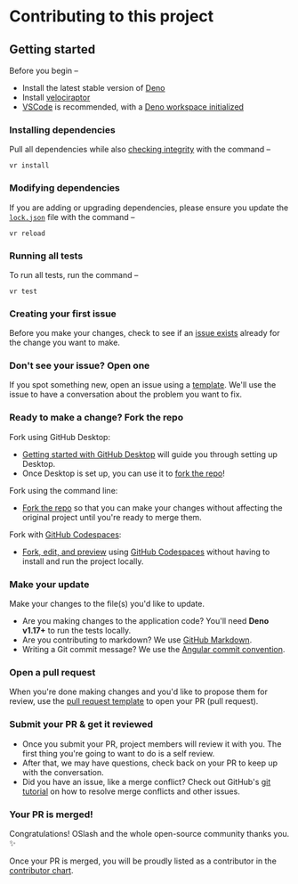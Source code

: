# Contributing to this project <!-- omit in toc -->

## Getting started <!-- omit in toc -->

Before you begin –

- Install the latest stable version of [Deno](https://deno.land/#installation)
- Install [velociraptor](https://velociraptor.run/docs/installation/)
- [VSCode](https://code.visualstudio.com/) is recommended, with a
  [Deno workspace initialized](https://deno.land/manual@master/vscode_deno#deno-enabling-a-workspace)

### Installing dependencies

Pull all dependencies while also
[checking integrity](https://deno.land/manual/linking_to_external_code/integrity_checking)
with the command –

```
vr install
```

### Modifying dependencies

If you are adding or upgrading dependencies, please ensure you update the
[`lock.json`](https://deno.land/manual/linking_to_external_code/integrity_checking)
file with the command –

```
vr reload
```

### Running all tests

To run all tests, run the command –

```
vr test
```

### Creating your first issue

Before you make your changes, check to see if an
[issue exists](https://github.com/getoslash/chrome-webstore-cli/issues/) already
for the change you want to make.

### Don't see your issue? Open one

If you spot something new, open an issue using a
[template](https://github.com/getoslash/chrome-webstore-cli/issues/new/choose).
We'll use the issue to have a conversation about the problem you want to fix.

### Ready to make a change? Fork the repo

Fork using GitHub Desktop:

- [Getting started with GitHub Desktop](https://docs.github.com/en/desktop/installing-and-configuring-github-desktop/getting-started-with-github-desktop)
  will guide you through setting up Desktop.
- Once Desktop is set up, you can use it to
  [fork the repo](https://docs.github.com/en/desktop/contributing-and-collaborating-using-github-desktop/cloning-and-forking-repositories-from-github-desktop)!

Fork using the command line:

- [Fork the repo](https://docs.github.com/en/github/getting-started-with-github/fork-a-repo#fork-an-example-repository)
  so that you can make your changes without affecting the original project until
  you're ready to merge them.

Fork with [GitHub Codespaces](https://github.com/features/codespaces):

- [Fork, edit, and preview](https://docs.github.com/en/free-pro-team@latest/github/developing-online-with-codespaces/creating-a-codespace)
  using [GitHub Codespaces](https://github.com/features/codespaces) without
  having to install and run the project locally.

### Make your update

Make your changes to the file(s) you'd like to update.

- Are you making changes to the application code? You'll need **Deno v1.17+** to
  run the tests locally.
- Are you contributing to markdown? We use
  [GitHub Markdown](contributing/content-markup-reference.md).
- Writing a Git commit message? We use the [Angular commit convention](https://github.com/conventional-changelog/conventional-changelog/tree/master/packages/conventional-changelog-angular#readme).

### Open a pull request

When you're done making changes and you'd like to propose them for review, use
the [pull request template](#pull-request-template) to open your PR (pull
request).

### Submit your PR & get it reviewed

- Once you submit your PR, project members will review it with you. The first
  thing you're going to want to do is a self review.
- After that, we may have questions, check back on your PR to keep up with the
  conversation.
- Did you have an issue, like a merge conflict? Check out GitHub's
  [git tutorial](https://lab.github.com/githubtraining/managing-merge-conflicts)
  on how to resolve merge conflicts and other issues.

### Your PR is merged!

Congratulations! OSlash and the whole open-source community thanks you.
:sparkles:

Once your PR is merged, you will be proudly listed as a contributor in the
[contributor chart](https://github.com/getoslash/chrome-webstore-cli/graphs/contributors).
